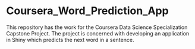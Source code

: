 # Coursera_Word_Prediction_App
This repository has the work for the Coursera Data Science Specialization Capstone Project. The project is concerned with developing an application in Shiny which predicts the next word in a sentence.
